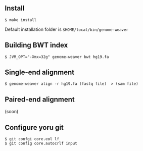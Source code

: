 
## Install
```
$ make install
```

Default installation folder is ```$HOME/local/bin/genome-weaver```

## Building BWT index 
```
$ JVM_OPT="-Xmx=32g" genome-weaver bwt hg19.fa 
```

## Single-end alignment
```
$ genome-weaver align -r hg19.fa (fastq file)  > (sam file)
```

## Paired-end alignment
 (soon)
 
## Configure yoru git
```
$ git confgi core.eol lf
$ git config core.autocrlf input
```

